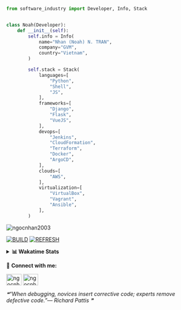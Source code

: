 ```python
from software_industry import Developer, Info, Stack


class Noah(Developer):
    def __init__(self):
        self.info = Info(
            name="Nhan (Noah) N. TRAN",
            company="GVM",
            country="Vietnam",
        )

        self.stack = Stack(
            languages=[
                "Python",
                "Shell",
                "JS",
            ],
            frameworks=[
                "Django",
                "Flask",
                "VueJS",
            ],
            devops=[
                "Jenkins",
                "CloudFormation",
                "Terraform",
                "Docker",
                "ArgoCD",
            ],
            clouds=[
                "AWS",
            ],
            virtualization=[
                "VirtualBox",
                "Vagrant",
                "Ansible",
            ],
        )
```
<img src="https://komarev.com/ghpvc/?username=ngocnhan2003&label=Profile%20views&color=0e75b6&style=flat" alt="ngocnhan2003" /> 

[![BUILD](https://github.com/ngocnhan2003/ngocnhan2003/actions/workflows/001_build.yml/badge.svg)](https://github.com/ngocnhan2003/ngocnhan2003/actions/workflows/001_build.yml)
[![REFRESH](https://github.com/ngocnhan2003/ngocnhan2003/actions/workflows/002_refresh.yml/badge.svg)](https://github.com/ngocnhan2003/ngocnhan2003/actions/workflows/002_refresh.yml)

<details> 
  <summary><b>📊 Wakatime Stats</b></summary>
  <br>
  
<!--START_SECTION:waka-->
![Code Time](http://img.shields.io/badge/Code%20Time-663%20hrs%2026%20mins-blue)

**I'm an Early 🐤** 

```text
🌞 Morning    79 commits     ██████░░░░░░░░░░░░░░░░░░░   24.01% 
🌆 Daytime    101 commits    ███████░░░░░░░░░░░░░░░░░░   30.7% 
🌃 Evening    125 commits    █████████░░░░░░░░░░░░░░░░   37.99% 
🌙 Night      24 commits     █░░░░░░░░░░░░░░░░░░░░░░░░   7.29%

```
📅 **I'm Most Productive on Tuesday** 

```text
Monday       62 commits     ████░░░░░░░░░░░░░░░░░░░░░   18.84% 
Tuesday      128 commits    █████████░░░░░░░░░░░░░░░░   38.91% 
Wednesday    24 commits     █░░░░░░░░░░░░░░░░░░░░░░░░   7.29% 
Thursday     5 commits      ░░░░░░░░░░░░░░░░░░░░░░░░░   1.52% 
Friday       4 commits      ░░░░░░░░░░░░░░░░░░░░░░░░░   1.22% 
Saturday     51 commits     ████░░░░░░░░░░░░░░░░░░░░░   15.5% 
Sunday       55 commits     ████░░░░░░░░░░░░░░░░░░░░░   16.72%

```


📊 **This Week I Spent My Time On** 

```text
⌚︎ Time Zone: Asia/Ho_Chi_Minh

💬 Programming Languages: 
Go                       3 hrs 12 mins       ███████░░░░░░░░░░░░░░░░░░   29.21% 
SQL                      2 hrs 31 mins       █████░░░░░░░░░░░░░░░░░░░░   23.02% 
C#                       1 hr 42 mins        ████░░░░░░░░░░░░░░░░░░░░░   15.59% 
YAML                     59 mins             ██░░░░░░░░░░░░░░░░░░░░░░░   9.0% 
Bash                     42 mins             █░░░░░░░░░░░░░░░░░░░░░░░░   6.41%

🔥 Editors: 
VS Code                  6 hrs 15 mins       ██████████████░░░░░░░░░░░   56.97% 
GoLand                   4 hrs 43 mins       ██████████░░░░░░░░░░░░░░░   43.03%

💻 Operating System: 
Linux                    5 hrs 17 mins       ████████████░░░░░░░░░░░░░   48.2% 
Windows                  5 hrs 5 mins        ███████████░░░░░░░░░░░░░░   46.34% 
Mac                      35 mins             █░░░░░░░░░░░░░░░░░░░░░░░░   5.45%

```

**I Mostly Code in Python** 

```text
Python                   14 repos            ███████████░░░░░░░░░░░░░░   43.75% 
JavaScript               6 repos             ████░░░░░░░░░░░░░░░░░░░░░   18.75% 
TypeScript               2 repos             █░░░░░░░░░░░░░░░░░░░░░░░░   6.25% 
Kotlin                   2 repos             █░░░░░░░░░░░░░░░░░░░░░░░░   6.25% 
Vue                      2 repos             █░░░░░░░░░░░░░░░░░░░░░░░░   6.25%

```



 Last Updated on 06/12/2022 18:48:13 UTC+7
<!--END_SECTION:waka-->
</details>

🔗 **Connect with me:**

<a href="https://linkedin.com/in/ngocnhan2003" target="blank"><img align="center" src="https://raw.githubusercontent.com/rahuldkjain/github-profile-readme-generator/master/src/images/icons/Social/linked-in-alt.svg" alt="ngocnhan2003" height="30" width="40" /></a>
<a href="https://instagram.com/ngocnhan2003" target="blank"><img align="center" src="https://raw.githubusercontent.com/rahuldkjain/github-profile-readme-generator/master/src/images/icons/Social/instagram.svg" alt="ngocnhan2003" height="30" width="40" /></a>


<!--STARTS_HERE_QUOTE_README-->
<i>❝“When debugging, novices insert corrective code; experts remove defective code.”— Richard Pattis   ❞</i>
<!--ENDS_HERE_QUOTE_README-->
